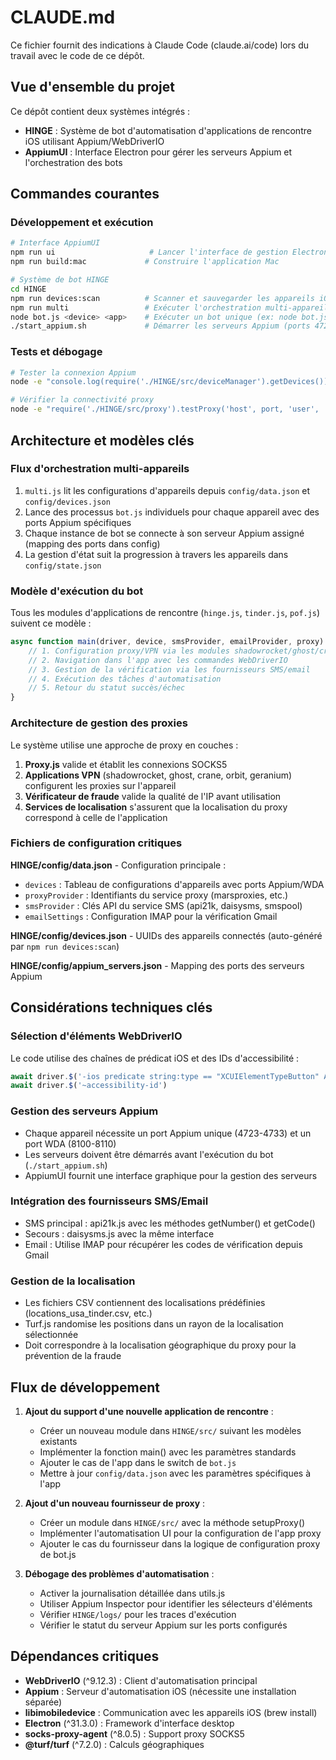 # CLAUDE.md

Ce fichier fournit des indications à Claude Code (claude.ai/code) lors du travail avec le code de ce dépôt.

## Vue d'ensemble du projet

Ce dépôt contient deux systèmes intégrés :
- **HINGE** : Système de bot d'automatisation d'applications de rencontre iOS utilisant Appium/WebDriverIO
- **AppiumUI** : Interface Electron pour gérer les serveurs Appium et l'orchestration des bots

## Commandes courantes

### Développement et exécution

```bash
# Interface AppiumUI
npm run ui                     # Lancer l'interface de gestion Electron
npm run build:mac             # Construire l'application Mac

# Système de bot HINGE
cd HINGE
npm run devices:scan          # Scanner et sauvegarder les appareils iOS connectés dans config/devices.json
npm run multi                 # Exécuter l'orchestration multi-appareils
node bot.js <device> <app>    # Exécuter un bot unique (ex: node bot.js iphonex hinge)
./start_appium.sh             # Démarrer les serveurs Appium (ports 4723-4733)
```

### Tests et débogage

```bash
# Tester la connexion Appium
node -e "console.log(require('./HINGE/src/deviceManager').getDevices())"

# Vérifier la connectivité proxy
node -e "require('./HINGE/src/proxy').testProxy('host', port, 'user', 'pass')"
```

## Architecture et modèles clés

### Flux d'orchestration multi-appareils
1. `multi.js` lit les configurations d'appareils depuis `config/data.json` et `config/devices.json`
2. Lance des processus `bot.js` individuels pour chaque appareil avec des ports Appium spécifiques
3. Chaque instance de bot se connecte à son serveur Appium assigné (mapping des ports dans config)
4. La gestion d'état suit la progression à travers les appareils dans `config/state.json`

### Modèle d'exécution du bot
Tous les modules d'applications de rencontre (`hinge.js`, `tinder.js`, `pof.js`) suivent ce modèle :
```javascript
async function main(driver, device, smsProvider, emailProvider, proxy) {
    // 1. Configuration proxy/VPN via les modules shadowrocket/ghost/crane
    // 2. Navigation dans l'app avec les commandes WebDriverIO
    // 3. Gestion de la vérification via les fournisseurs SMS/email
    // 4. Exécution des tâches d'automatisation
    // 5. Retour du statut succès/échec
}
```

### Architecture de gestion des proxies
Le système utilise une approche de proxy en couches :
1. **Proxy.js** valide et établit les connexions SOCKS5
2. **Applications VPN** (shadowrocket, ghost, crane, orbit, geranium) configurent les proxies sur l'appareil
3. **Vérificateur de fraude** valide la qualité de l'IP avant utilisation
4. **Services de localisation** s'assurent que la localisation du proxy correspond à celle de l'application

### Fichiers de configuration critiques

**HINGE/config/data.json** - Configuration principale :
- `devices` : Tableau de configurations d'appareils avec ports Appium/WDA
- `proxyProvider` : Identifiants du service proxy (marsproxies, etc.)
- `smsProvider` : Clés API du service SMS (api21k, daisysms, smspool)
- `emailSettings` : Configuration IMAP pour la vérification Gmail

**HINGE/config/devices.json** - UUIDs des appareils connectés (auto-généré par `npm run devices:scan`)

**HINGE/config/appium_servers.json** - Mapping des ports des serveurs Appium

## Considérations techniques clés

### Sélection d'éléments WebDriverIO
Le code utilise des chaînes de prédicat iOS et des IDs d'accessibilité :
```javascript
await driver.$('-ios predicate string:type == "XCUIElementTypeButton" AND name CONTAINS "Continue"')
await driver.$('~accessibility-id')
```

### Gestion des serveurs Appium
- Chaque appareil nécessite un port Appium unique (4723-4733) et un port WDA (8100-8110)
- Les serveurs doivent être démarrés avant l'exécution du bot (`./start_appium.sh`)
- AppiumUI fournit une interface graphique pour la gestion des serveurs

### Intégration des fournisseurs SMS/Email
- SMS principal : api21k.js avec les méthodes getNumber() et getCode()
- Secours : daisysms.js avec la même interface
- Email : Utilise IMAP pour récupérer les codes de vérification depuis Gmail

### Gestion de la localisation
- Les fichiers CSV contiennent des localisations prédéfinies (locations_usa_tinder.csv, etc.)
- Turf.js randomise les positions dans un rayon de la localisation sélectionnée
- Doit correspondre à la localisation géographique du proxy pour la prévention de la fraude

## Flux de développement

1. **Ajout du support d'une nouvelle application de rencontre** :
   - Créer un nouveau module dans `HINGE/src/` suivant les modèles existants
   - Implémenter la fonction main() avec les paramètres standards
   - Ajouter le cas de l'app dans le switch de `bot.js`
   - Mettre à jour `config/data.json` avec les paramètres spécifiques à l'app

2. **Ajout d'un nouveau fournisseur de proxy** :
   - Créer un module dans `HINGE/src/` avec la méthode setupProxy()
   - Implémenter l'automatisation UI pour la configuration de l'app proxy
   - Ajouter le cas du fournisseur dans la logique de configuration proxy de bot.js

3. **Débogage des problèmes d'automatisation** :
   - Activer la journalisation détaillée dans utils.js
   - Utiliser Appium Inspector pour identifier les sélecteurs d'éléments
   - Vérifier `HINGE/logs/` pour les traces d'exécution
   - Vérifier le statut du serveur Appium sur les ports configurés

## Dépendances critiques

- **WebDriverIO** (^9.12.3) : Client d'automatisation principal
- **Appium** : Serveur d'automatisation iOS (nécessite une installation séparée)
- **libimobiledevice** : Communication avec les appareils iOS (brew install)
- **Electron** (^31.3.0) : Framework d'interface desktop
- **socks-proxy-agent** (^8.0.5) : Support proxy SOCKS5
- **@turf/turf** (^7.2.0) : Calculs géographiques